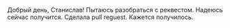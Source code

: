 Добрый день, Станислав!
Пытаюсь разобраться с реквестом.
Надеюсь сейчас получится.
Сделала pull reguest. Кажется получилось.
